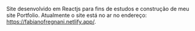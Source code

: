 Site desenvolvido em Reactjs para fins de estudos e construção de meu 
site Portfolio. Atualmente o site está no ar no endereço: https://fabianofregnani.netlify.app/.
